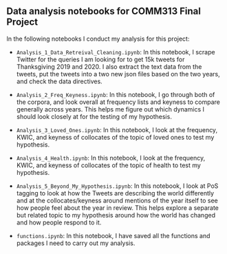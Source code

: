 ## Data analysis notebooks for COMM313 Final Project

In the following notebooks I conduct my analysis for this project:

- `Analysis_1_Data_Retreival_Cleaning.ipynb`: In this notebook, I scrape Twitter for the queries I am looking for to get 15k tweets for Thanksgiving 2019 and 2020. I also extract the text data from the tweets, put the tweets into a two new json files based on the two years, and check the data directives. 

- `Analysis_2_Freq_Keyness.ipynb`: In this notebook, I go through both of the corpora, and look overall at frequency lists and keyness to compare generally across years. This helps me figure out which dynamics I should look closely at for the testing of my hypothesis. 

- `Analysis_3_Loved_Ones.ipynb`: In this notebook, I look at the frequency, KWIC, and keyness of collocates of the topic of loved ones to test my hypothesis.

- `Analysis_4_Health.ipynb`: In this notebook, I look at the frequency, KWIC, and keyness of collocates of the topic of health to test my hypothesis.

- `Analysis_5_Beyond_My_Hypothesis.ipynb`: In this notebook, I look at PoS tagging to look at how the Tweets are describing the world differently and at the collocates/keyness around mentions of the year itself to see how people feel about the year in review. This helps explore a separate but related topic to my hypothesis around how the world has changed and how people respond to it.

- `functions.ipynb`: In this notebook, I have saved all the functions and packages I need to carry out my analysis.